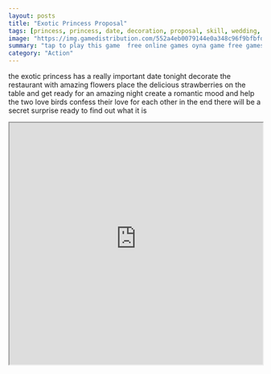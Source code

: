 ```yaml
---
layout: posts
title: "Exotic Princess Proposal"
tags: [princess, princess, date, decoration, proposal, skill, wedding, free, online, games, oyna, game, free, games, play, play, games]
image: "https://img.gamedistribution.com/552a4eb0079144e0a348c96f9bfbfd7c.jpg"
summary: "tap to play this game  free online games oyna game free games play play games"
category: "Action"
---
```


the exotic princess has a really important date tonight decorate the restaurant with amazing flowers place the delicious strawberries on the table and get ready for an amazing night create a romantic mood and help the two love birds confess their love for each other in the end there will be a secret surprise ready to find out what it is

<iframe width="100%" height="480px;" src="https://html5.gamedistribution.com/552a4eb0079144e0a348c96f9bfbfd7c/"></iframe>